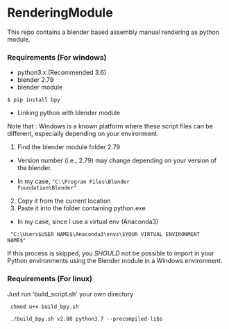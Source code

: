 # RenderingModule
This repo contains a blender based assembly manual rendering as python module.

### Requirements (For windows)

* python3.x (Recommended 3.6)
* blender 2.79
* blender module
<pre>
<code>$ pip install bpy</code>
</pre>

* Linking python with blender module

Note that : Windows is a known platform where these script files can be different, especially depending on your environment.

1. Find the blender module folder 2.79

* Version number (i.e., 2.79) may change depending on your version of the blender.

* In my case, <code>"C:\Program Files\Blender Foundation\Blender\"</code>

2. Copy it from the current location
3. Paste it into the folder containing python.exe

* In my case, since I use a virtual env (Anaconda3) 

<code> "C:\Users\$USER NAME$\Anaconda3\envs\$YOUR VIRTUAL ENVIRONMENT NAME$" </code>

If this process is skipped, you _SHOULD_ not be possible to import in your Python environments using the Blender module in a Windows environment.

### Requirements (For linux)

Just run 'build_script.sh' your own directory

<code> chmod u+x build_bpy.sh </code>

<code> ./build_bpy.sh v2.80 python3.7 --precompiled-libs </code>


